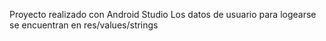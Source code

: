 Proyecto realizado con Android Studio
Los datos de usuario para logearse se encuentran en res/values/strings
